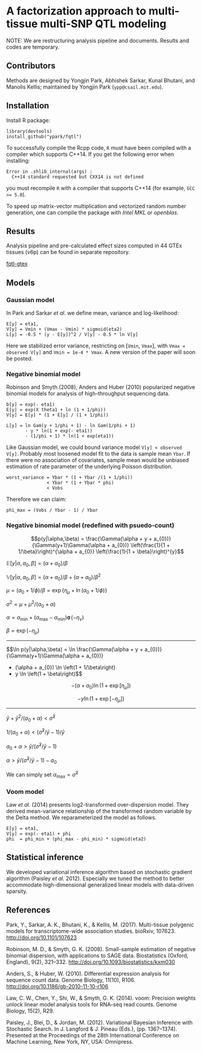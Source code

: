 # A factorization approach to multi-tissue multi-SNP QTL modeling

NOTE: We are restructuring analysis pipeline and documents.  Results
and codes are temporary.

## Contributors

Methods are designed by Yongjin Park, Abhishek Sarkar, Kunal Bhutani,
and Manolis Kellis; maintained by Yongjin Park (`ypp@csail.mit.edu`).

## Installation

Install R package:

```
library(devtools)
install_github("ypark/fqtl")
```

To successfully compile the Rcpp code, `R` must have been compiled with a
compiler which supports C++14. If you get the following error when installing:

```
Error in .shlib_internal(args) : 
  C++14 standard requested but CXX14 is not defined
```

you must recompile `R` with a compiler that supports C++14 (for example, `GCC >= 5.0`).

To speed up matrix-vector multiplication and vectorized random number
generation, one can compile the package with _Intel MKL_ or _openblas_.

## Results

Analysis pipeline and pre-calculated effect sizes computed in 44 GTEx
tissues (v6p) can be found in separate repository.

[fqtl-gtex](https://github.mit.edu/ypp/fqtl-gtex)


## Models

### Gaussian model

In Park and Sarkar _et al._ we define mean, variance and log-likelihood:

```
E[y] = eta1,
V[y] = Vmin + (Vmax - Vmin) * sigmoid(eta2)
L[y] = -0.5 * (y - E[y])^2 / V[y] - 0.5 * ln V[y]
```

Here we stabilized error variance, restricting on [`Vmin`, `Vmax`],
with `Vmax = observed V[y]` and `Vmin = 1e-4 * Vmax`.
A new version of the paper will soon be posted.

### Negative binomial model

Robinson and Smyth (2008), Anders and Huber (2010) popularized
negative binomial models for analysis of high-throughput sequencing
data.

```
b[y] = exp(- eta1)
E[y] = exp(X theta1 + ln (1 + 1/phi))
V[y] = E[y] * (1 + E[y] / (1 + 1/phi))

L[y] = ln Gam(y + 1/phi + 1) - ln Gam(1/phi + 1)
       - y * ln(1 + exp(- eta1))
       - (1/phi + 1) * ln(1 + exp(eta1))
```

Like Gaussian model, we could bound variance model `V[y] < observed
V[y]`.  Probably most loosened model fit to the data is sample mean
`Ybar`.  If there were no association of covariates, sample mean
would be unbiased estimation of rate parameter of the underlying
Poisson distribution.

```
worst_variance = Ybar * (1 + Ybar /(1 + 1/phi))
               < Ybar * (1 + Ybar * phi)
               < Vobs
```

Therefore we can claim:

```
phi_max = (Vobs / Ybar - 1) / Ybar
```


### Negative binomial model (redefined with psuedo-count)

$$p(y|\alpha,\beta) = \frac{\Gamma(\alpha + y + a_{0})}{\Gamma(y+1)\Gamma(\alpha + a_{0})}
\left(\frac{1}{1 + 1/\beta}\right)^{\alpha + a_{0}}
\left(\frac{1}{1 + \beta}\right)^{y}$$

$\mathbb{E}[y|\alpha,a_{0},\beta] = (\alpha + a_{0})/\beta$

$\mathbb{V}[y|\alpha,a_{0},\beta] = (\alpha + a_{0})/\beta + (\alpha + a_{0})/\beta^{2}$

$\mu = (a_{0} + 1/\phi) / \beta = \exp\left\{ \eta_{\mu} + \ln (a_{0} + 1/\phi) \right\}$

$\sigma^{2} = \mu + \mu^{2} / (a_{0} + \alpha)$

$\alpha = \alpha_{\min} + (\alpha_{\max} - \alpha_{\min}) \boldsymbol{\sigma}\!\left( - \eta_{\nu} \right)$

$\beta = \exp(-\eta_{\mu})$

---

$$\ln p(y|\alpha,\beta) = \ln \frac{\Gamma(\alpha + y + a_{0})}{\Gamma(y+1)\Gamma(\alpha + a_{0})}
- (\alpha + a_{0}) \ln \left(1 + 1/\beta\right)
- y \ln \left(1 + \beta\right)$$


$$-(\alpha + a_{0}) \ln(1 + \exp[\eta_{\mu}])$$

$$-y \ln(1 + \exp[-\eta_{\mu}])$$



---

$\bar{y} + \bar{y}^{2} / (a_{0} + \alpha) < \hat{\sigma}^{2}$

$1 / (a_{0} + \alpha) < (\hat{\sigma}^{2} / \bar{y} - 1)/ \bar{y}$

$a_{0} + \alpha > \bar{y} / (\hat{\sigma}^{2} / \bar{y} - 1)$

$\alpha > \bar{y} / (\hat{\sigma}^{2} / \bar{y} - 1) - a_{0}$

We can simply set $\alpha_{\max} = \hat{\sigma}^{2}$


### Voom model

Law _et al._ (2014) presents log2-transformed over-dispersion model.
They derived mean-variance relationship of the transformed random
variable by the Delta method.  We reparameterized the model as follows.

```
E[y] = eta1,
V[y] = exp(- eta1) + phi
phi  = phi_min + (phi_max - phi_min) * sigmoid(eta2)
```

## Statistical inference

We developed variational inference algorithm based on stochastic
gradient algorithm (Paisley _et al._ 2012).  Especially we tuned the
method to better accommodate high-dimensional generalized linear
models with data-driven sparsity.

## References

Park, Y., Sarkar, A. K., Bhutani, K., & Kellis, M. (2017). Multi-tissue polygenic models for transcriptome-wide association studies. bioRxiv, 107623. http://doi.org/10.1101/107623

Robinson, M. D., & Smyth, G. K. (2008). Small-sample estimation of negative binomial dispersion, with applications to SAGE data. Biostatistics (Oxford, England), 9(2), 321–332. http://doi.org/10.1093/biostatistics/kxm030

Anders, S., & Huber, W. (2010). Differential expression analysis for sequence count data. Genome Biology, 11(10), R106. http://doi.org/10.1186/gb-2010-11-10-r106

Law, C. W., Chen, Y., Shi, W., & Smyth, G. K. (2014). voom: Precision weights unlock linear model analysis tools for RNA-seq read counts. Genome Biology, 15(2), R29.

Paisley, J., Blei, D., & Jordan, M. (2012). Variational Bayesian Inference with Stochastic Search. In J. Langford & J. Pineau (Eds.), (pp. 1367–1374). Presented at the Proceedings of the 28th International Conference on Machine Learning, New York, NY, USA: Omnipress.
